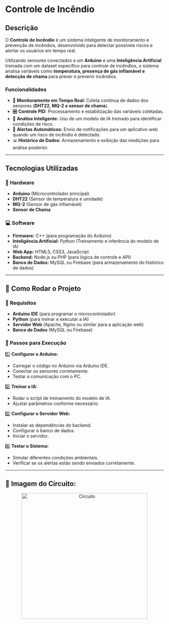 # Controle de Incêndio

## Descrição

O **Controle de Incêndio** é um sistema inteligente de monitoramento e prevenção de incêndios, desenvolvido para detectar possíveis riscos e alertar os usuários em tempo real.  

Utilizando sensores conectados a um **Arduino** e uma **Inteligência Artificial** treinada com um dataset específico para controle de incêndios, o sistema analisa variáveis como **temperatura, presença de gás inflamável e detecção de chama** para prever e prevenir incêndios.  

### Funcionalidades

- 📡 **Monitoramento em Tempo Real:** Coleta contínua de dados dos sensores (**DHT22, MQ-2 e sensor de chama**).  
- 🎛️ **Controle PID:** Processamento e estabilização das variáveis coletadas.  
- 🤖 **Análise Inteligente:** Uso de um modelo de IA treinado para identificar condições de risco.  
- 🚨 **Alertas Automáticos:** Envio de notificações para um aplicativo web quando um risco de incêndio é detectado.  
- 📊 **Histórico de Dados:** Armazenamento e exibição das medições para análise posterior.  

---

## Tecnologias Utilizadas

### 🔧 **Hardware**
- **Arduino** (Microcontrolador principal)  
- **DHT22** (Sensor de temperatura e umidade)  
- **MQ-2** (Sensor de gás inflamável)  
- **Sensor de Chama**  

### 💻 **Software**
- **Firmware:** C++ (para programação do Arduino)  
- **Inteligência Artificial:** Python (Treinamento e inferência do modelo de IA)  
- **Web App:** HTML5, CSS3, JavaScript  
- **Backend:** Node.js ou PHP (para lógica de controle e API)  
- **Banco de Dados:** MySQL ou Firebase (para armazenamento do histórico de dados)  

---

## 🚀 Como Rodar o Projeto

### 🔹 **Requisitos**
- **Arduino IDE** (para programar o microcontrolador)  
- **Python** (para treinar e executar a IA)  
- **Servidor Web** (Apache, Nginx ou similar para a aplicação web)  
- **Banco de Dados** (MySQL ou Firebase)  

### 📌 **Passos para Execução**

1️⃣ **Configurar o Arduino:**  
   - Carregar o código no Arduino via Arduino IDE.  
   - Conectar os sensores corretamente.  
   - Testar a comunicação com o PC.  

2️⃣ **Treinar a IA:**  
   - Rodar o script de treinamento do modelo de IA.  
   - Ajustar parâmetros conforme necessário.  

3️⃣ **Configurar o Servidor Web:**  
   - Instalar as dependências do backend.  
   - Configurar o banco de dados.  
   - Iniciar o servidor.  

4️⃣ **Testar o Sistema:**  
   - Simular diferentes condições ambientais.  
   - Verificar se os alertas estão sendo enviados corretamente.

---

## 🚀 Imagem do Circuito:

<p align="center">
  <img src="https://github.com/user-attachments/assets/8cf39996-a7fc-4c32-a8b6-8d29c16eb0d5" alt="Circuito" width="400px">
</p>



